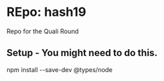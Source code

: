 # REpo: hash19
Repo for the Quali Round

## Setup - You might need to do this.
npm install --save-dev @types/node
